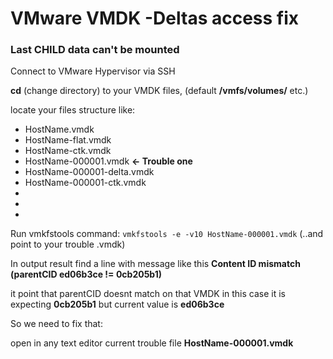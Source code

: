 # VMware VMDK -Deltas access fix
### Last CHILD data can't be mounted

Connect to VMware Hypervisor via SSH

**cd** (change directory) to your VMDK files, (default **/vmfs/volumes/** etc.)

locate your files structure like:

* HostName.vmdk
* HostName-flat.vmdk
* HostName-ctk.vmdk
* HostName-000001.vmdk  **<- Trouble one**
* HostName-000001-delta.vmdk
* HostName-000001-ctk.vmdk
* 
* 
* 

Run vmkfstools command: `vmkfstools -e -v10 HostName-000001.vmdk` (..and point to your trouble .vmdk)

In output result find a line with message like this **Content ID mismatch (parentCID ed06b3ce != 0cb205b1)**

it point that parentCID doesnt match on that VMDK in this case it is expecting **0cb205b1** but current value is **ed06b3ce**

So we need to fix that:

open in any text editor current trouble file **HostName-000001.vmdk** 
